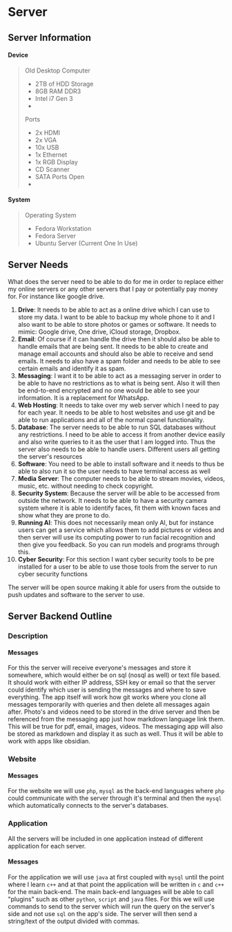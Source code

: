 
# Server
## **Server Information**

#### Device
> Old Desktop Computer
> - 2TB of HDD Storage
> - 8GB RAM DDR3
> - Intel i7 Gen 3
> - 
> Ports
> - 2x HDMI
> - 2x VGA
> - 10x USB
> - 1x Ethernet
> - 1x RGB Display
> - CD Scanner
> - SATA Ports Open
> - 

#### System
> Operating System
> - Fedora Workstation
> - Fedora Server
> - Ubuntu Server (Current One In Use)

## **Server Needs**
What does the server need to be able to do for me in order to replace either my online servers or any other servers that I pay or potentially pay money for. For instance like google drive.

1. **Drive**: It needs to be able to act as a online drive which I can use to store my data. I want to be able to backup my whole phone to it and I also want to be able to store photos or games or software. It needs to mimic: Google drive, One drive, iCloud storage, Dropbox. 
2. **Email**: Of course if it can handle the drive then it should also be able to handle emails that are being sent. It needs to be able to create and manage email accounts and should also be able to receive and send emails. It needs to also have a spam folder and needs to be able to see certain emails and identify it as spam. 
3. **Messaging**: I want it to be able to act as a messaging server in order to be able to have no restrictions as to what is being sent. Also it will then be end-to-end encrypted and no one would be able to see your information. It is a replacement for WhatsApp.
4. **Web Hosting**: It needs to take over my web server which I need to pay for each year. It needs to be able to host websites and use git and be able to run applications and all of the normal cpanel functionality. 
5. **Database**: The server needs to be able to run SQL databases without any restrictions. I need to be able to access it from another device easily and also write queries to it as the user that I am logged into. Thus the server also needs to be able to handle users. Different users all getting the server's resources
6. **Software**: You need to be able to install software and it needs to thus be able to also run it so the user needs to have terminal access as well
7. **Media Server**: The computer needs to be able to stream movies, videos, music, etc. without needing to check copyright. 
8. **Security System**: Because the server will be able to be accessed from outside the network. It needs to be able to have a security camera system where it is able to identify faces, fit them with known faces and show what they are prone to do. 
9. **Running AI**: This does not necessarily mean only AI, but for instance users can get a service which allows them to add pictures or videos and then server will use its computing power to run facial recognition and then give you feedback. So you can run models and programs through this. 
10. **Cyber Security**: For this section I want cyber security tools to be pre installed for a user to be able to use those tools from the server to run cyber security functions

The server will be open source making it able for users from the outside to push updates and software to the server to use. 


## **Server Backend Outline**
### Description
#### Messages
For this the server will receive everyone's messages and store it somewhere, which would either be on sql (nosql as well) or text file based.
It should work with either IP address, SSH key or email so that the server could identify which user is sending the messages and where to save everything. 
The app itself will work how git works where you clone all messages temporarily with queries and then delete all messages again after.
Photo's and videos need to be stored in the drive server and then be referenced from the messaging app just how markdown language link them. This will be true for pdf, email, images, videos.
The messaging app will also be stored as markdown and display it as such as well. Thus it will be able to work with apps like obsidian.

### Website
#### Messages
For the website we will use `php`, `mysql` as the back-end languages where `php` could communicate with the server through it's terminal and then the `mysql` which automatically connects to the server's databases.

### Application
All the servers will be included in one application instead of different application for each server. 

#### Messages
For the application we will use `java` at first coupled with `mysql` until the point where I learn `c++` and at that point the application will be written in `c` and `c++` for the main back-end.
The main back-end languages will be able to call "plugins" such as other `python`, `script` and `java` files. For this we will use commands to send to the server which will run the query on the server's side and not use `sql` on the app's side. The server will then send a string/text of the output divided with commas.
